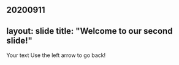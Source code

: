 20200911
---
layout: slide
title: "Welcome to our second slide!"
---
Your text
Use the left arrow to go back!
